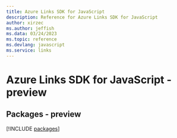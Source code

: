 ```yaml
---
title: Azure Links SDK for JavaScript
description: Reference for Azure Links SDK for JavaScript
author: xirzec
ms.author: jeffish
ms.data: 03/24/2023
ms.topic: reference
ms.devlang: javascript
ms.service: links
---
```

# Azure Links SDK for JavaScript - preview
## Packages - preview
[!INCLUDE [packages](links-index.md)]